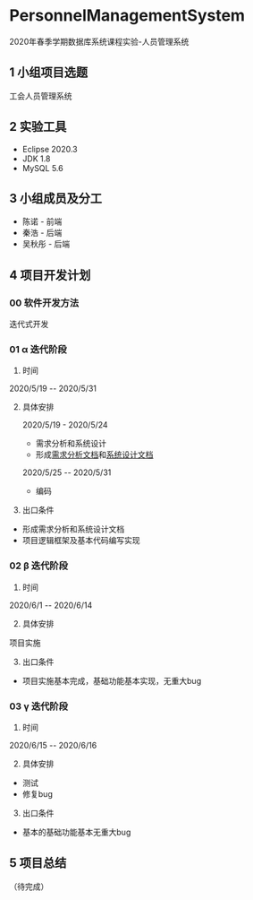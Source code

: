 # PersonnelManagementSystem

2020年春季学期数据库系统课程实验-人员管理系统

## 1 小组项目选题

工会人员管理系统

## 2 实验工具

- Eclipse 2020.3
- JDK 1.8
- MySQL 5.6

## 3 小组成员及分工

- 陈诺 - 前端
- 秦浩 - 后端
- 吴秋彤 - 后端

## 4 项目开发计划

### 00 软件开发方法

迭代式开发

### 01 α 迭代阶段

1. 时间

2020/5/19 -- 2020/5/31

2. 具体安排

    2020/5/19 - 2020/5/24
    - 需求分析和系统设计
    - 形成[需求分析文档](documents/需求分析说明书V1.0.md)和[系统设计文档](documents/系统设计说明书V1.0.md)

    2020/5/25 -- 2020/5/31
    - 编码

3. 出口条件

- 形成需求分析和系统设计文档
- 项目逻辑框架及基本代码编写实现

### 02 β 迭代阶段

1. 时间

2020/6/1 -- 2020/6/14

2. 具体安排

项目实施

3. 出口条件
- 项目实施基本完成，基础功能基本实现，无重大bug

### 03 γ 迭代阶段

1. 时间

2020/6/15 -- 2020/6/16

2. 具体安排
- 测试
- 修复bug
3. 出口条件
- 基本的基础功能基本无重大bug

## 5 项目总结

（待完成）
